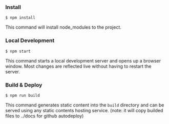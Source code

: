 ### Install 

```
$ npm install
```

This command will install node_modules to the project.

### Local Development

```
$ npm start
```

This command starts a local development server and opens up a browser window. Most changes are reflected live without having to restart the server.

### Build & Deploy

```
$ npm run build
```

This command generates static content into the `build` directory and can be served using any static contents hosting service. (note: it will copy builded files to ../docs for github autodeploy)
